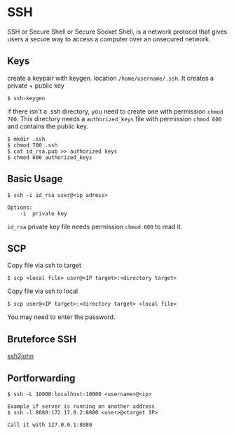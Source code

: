 # SSH

SSH or Secure Shell or Secure Socket Shell, is a network protocol that gives users a secure way to access a computer over an unsecured network.

## Keys
create a keypair with keygen. location `/home/username/.ssh`. It creates a private + public key  
```console
$ ssh-keygen
```
if there isn't a .ssh directory, you need to create one with permission `chmod 700`. This directory needs a `authorized_keys` file with permission `chmod 600` and contains the public key.
```console
$ mkdir .ssh
$ chmod 700 .ssh
$ cat id_rsa.pub >> authorized keys
$ chmod 600 authorized_keys
```

## Basic Usage

```console
$ ssh -i id_rsa user@<ip adress>

Options:
    -i  private key
```
`id_rsa` private key file needs permission `chmod 600` to read it.

## SCP
Copy file via ssh to target
```console
$ scp <local file> user@<IP target>:<directory target>
```

Copy file via ssh to local
```console
$ scp user@<IP target>:<directory target> <local file>
```
You may need to enter the password.

## Bruteforce SSH

[ssh2john](https://null-byte.wonderhowto.com/how-to/crack-ssh-private-key-passwords-with-john-ripper-0302810/)

## Portforwarding

```console
$ ssh -L 10000:localhost:10000 <username>@<ip>

Example if server is running on another address
$ ssh -l 8080:172.17.0.2:8080 <user>@<target IP>

Call it with 127.0.0.1:8080
```